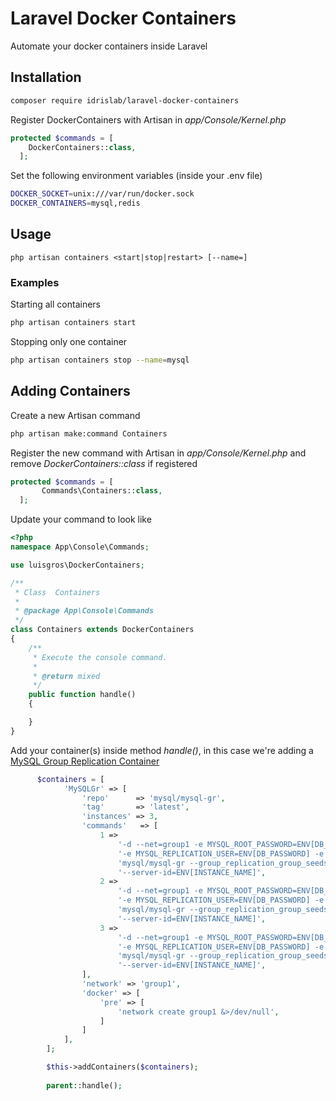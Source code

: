 # Laravel Docker Containers

Automate your docker containers inside Laravel

## Installation
```sh
composer require idrislab/laravel-docker-containers
```

Register DockerContainers with Artisan in *app/Console/Kernel.php*

```php
protected $commands = [
    DockerContainers::class,
  ];
```

Set the following environment variables (inside your .env file)

```sh
DOCKER_SOCKET=unix:///var/run/docker.sock
DOCKER_CONTAINERS=mysql,redis
```

## Usage

```
php artisan containers <start|stop|restart> [--name=]
```

### Examples
Starting all containers
```sh
php artisan containers start
```

Stopping only one container
```sh
php artisan containers stop --name=mysql
```

## Adding Containers
Create a new Artisan command
```sh
php artisan make:command Containers
```

Register the new command with Artisan in *app/Console/Kernel.php* and remove *DockerContainers::class* if registered
```php
protected $commands = [
       Commands\Containers::class,
  ];
```

Update your command to look like
```php
<?php
namespace App\Console\Commands;

use luisgros\DockerContainers;

/**
 * Class  Containers
 *
 * @package App\Console\Commands
 */
class Containers extends DockerContainers
{
    /**
     * Execute the console command.
     *
     * @return mixed
     */
    public function handle()
    {

    }
}
```

Add your container(s) inside method *handle()*, in this case we're adding a [MySQL Group Replication Container](https://hub.docker.com/r/mysql/mysql-gr/)
```php
      $containers = [
            'MySQLGr' => [
                'repo'      => 'mysql/mysql-gr',
                'tag'       => 'latest',
                'instances' => 3,
                'commands'   => [
                    1 =>
                        '-d --net=group1 -e MYSQL_ROOT_PASSWORD=ENV[DB_PASSWORD] \\'.
                        '-e MYSQL_REPLICATION_USER=ENV[DB_PASSWORD] -e MYSQL_REPLICATION_PASSWORD=ENV[DB_PASSWORD] \\'.
                        'mysql/mysql-gr --group_replication_group_seeds=\'ENV[MYSQLGR2]:6606,ENV[MYSQLGR3]:6606\' \\'.
                        '--server-id=ENV[INSTANCE_NAME]',
                    2 =>
                        '-d --net=group1 -e MYSQL_ROOT_PASSWORD=ENV[DB_PASSWORD] \\'.
                        '-e MYSQL_REPLICATION_USER=ENV[DB_PASSWORD] -e MYSQL_REPLICATION_PASSWORD=ENV[DB_PASSWORD] \\'.
                        'mysql/mysql-gr --group_replication_group_seeds=\'ENV[MYSQLGR1]:6606,ENV[MYSQLGR3]:6606\' \\'.
                        '--server-id=ENV[INSTANCE_NAME]',
                    3 =>
                        '-d --net=group1 -e MYSQL_ROOT_PASSWORD=ENV[DB_PASSWORD] \\'.
                        '-e MYSQL_REPLICATION_USER=ENV[DB_PASSWORD] -e MYSQL_REPLICATION_PASSWORD=ENV[DB_PASSWORD] \\'.
                        'mysql/mysql-gr --group_replication_group_seeds=\'ENV[MYSQLGR1]:6606,ENV[MYSQLGR2]:6606\' \\'.
                        '--server-id=ENV[INSTANCE_NAME]',
                ],
                'network' => 'group1',
                'docker' => [
                    'pre' => [
                        'network create group1 &>/dev/null',
                    ]
                ]
            ],
        ];

        $this->addContainers($containers);
        
        parent::handle();
```
